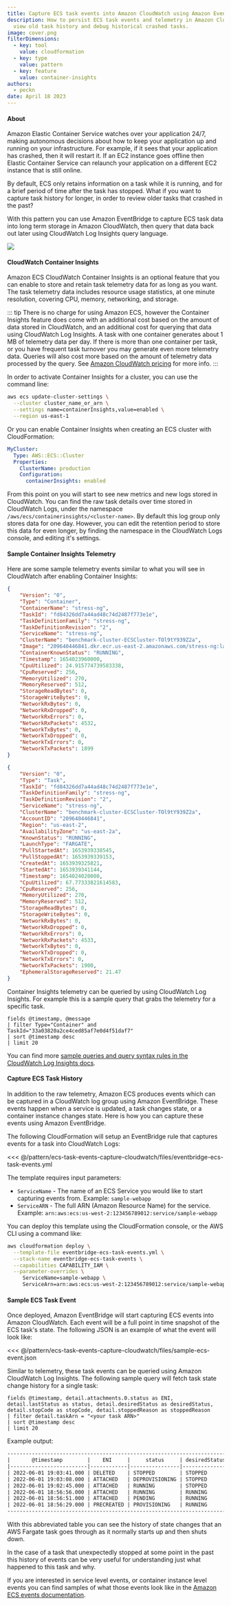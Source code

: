 ```yaml
---
title: Capture ECS task events into Amazon CloudWatch using Amazon EventBridge
description: How to persist ECS task events and telemetry in Amazon CloudWatch, so that you can
  view old task history and debug historical crashed tasks.
image: cover.png
filterDimensions:
  - key: tool
    value: cloudformation
  - key: type
    value: pattern
  - key: feature
    value: container-insights
authors:
  - peckn
date: April 18 2023
---
```


#### About

Amazon Elastic Container Service watches over your application 24/7, making autonomous decisions about how to keep your application up and running on your infrastructure. For example, if it sees that your application has crashed, then it will restart it. If an EC2 instance goes offline then Elastic Container Service can relaunch your application on a different EC2 instance that is still online.

By default, ECS only retains information on a task while it is running, and for a brief period of time after the task has stopped. What if you want to capture task history for longer, in order to review older tasks that crashed in the past?

With this pattern you can use Amazon EventBridge to capture ECS task data into long term storage in Amazon CloudWatch, then query that data back out later using CloudWatch Log Insights query language.

<img src="./files/ecs-task-history.png" />

#### CloudWatch Container Insights

Amazon ECS CloudWatch Container Insights is an optional feature that you can enable to store and retain task telemetry data for as long as you want. The task telemetry data includes resource usage statistics, at one minute resolution, covering CPU, memory, networking, and storage.

::: tip
There is no charge for using Amazon ECS, however the Container Insights feature does come with an additional cost based on the amount of data stored in CloudWatch, and an additional cost for querying that data using CloudWatch Log Insights. A task with one container generates about 1 MB of telemetry data per day. If there is more than one container per task, or you have frequent task turnover you may generate even more telemetry data. Queries will also cost more based on the amount of telemetry data processed by the query. See [Amazon CloudWatch pricing](https://aws.amazon.com/cloudwatch/pricing/) for more info.
:::

In order to activate Container Insights for a cluster, you can use the command line:

```sh
aws ecs update-cluster-settings \
  --cluster cluster_name_or_arn \
  --settings name=containerInsights,value=enabled \
  --region us-east-1
```

Or you can enable Container Insights when creating an ECS cluster with CloudFormation:

```yml
MyCluster:
  Type: AWS::ECS::Cluster
  Properties:
    ClusterName: production
    Configuration:
      containerInsights: enabled
```

From this point on you will start to see new metrics and new logs stored in CloudWatch. You can find the raw task details over time stored in CloudWatch Logs, under the namespace `/aws/ecs/containerinsights/<cluster-name>`. By default this log group only stores data for one day. However, you can edit the retention period to store this data for even longer, by finding the namespace in the CloudWatch Logs console, and editing it's settings.

#### Sample Container Insights Telemetry

Here are some sample telemetry events similar to what you will see in CloudWatch after enabling Container Insights:

<tabs>

<tab label='Container Telemetry Event'>

```json
{
    "Version": "0",
    "Type": "Container",
    "ContainerName": "stress-ng",
    "TaskId": "fd84326dd7a44ad48c74d2487f773e1e",
    "TaskDefinitionFamily": "stress-ng",
    "TaskDefinitionRevision": "2",
    "ServiceName": "stress-ng",
    "ClusterName": "benchmark-cluster-ECSCluster-TOl9tY939Z2a",
    "Image": "209640446841.dkr.ecr.us-east-2.amazonaws.com/stress-ng:latest",
    "ContainerKnownStatus": "RUNNING",
    "Timestamp": 1654023960000,
    "CpuUtilized": 24.915774739583338,
    "CpuReserved": 256,
    "MemoryUtilized": 270,
    "MemoryReserved": 512,
    "StorageReadBytes": 0,
    "StorageWriteBytes": 0,
    "NetworkRxBytes": 0,
    "NetworkRxDropped": 0,
    "NetworkRxErrors": 0,
    "NetworkRxPackets": 4532,
    "NetworkTxBytes": 0,
    "NetworkTxDropped": 0,
    "NetworkTxErrors": 0,
    "NetworkTxPackets": 1899
}
```

</tab>

<tab label='Task Telemetry Event'>

```json
{
    "Version": "0",
    "Type": "Task",
    "TaskId": "fd84326dd7a44ad48c74d2487f773e1e",
    "TaskDefinitionFamily": "stress-ng",
    "TaskDefinitionRevision": "2",
    "ServiceName": "stress-ng",
    "ClusterName": "benchmark-cluster-ECSCluster-TOl9tY939Z2a",
    "AccountID": "209640446841",
    "Region": "us-east-2",
    "AvailabilityZone": "us-east-2a",
    "KnownStatus": "RUNNING",
    "LaunchType": "FARGATE",
    "PullStartedAt": 1653939338545,
    "PullStoppedAt": 1653939339153,
    "CreatedAt": 1653939325821,
    "StartedAt": 1653939341144,
    "Timestamp": 1654024020000,
    "CpuUtilized": 67.77333821614583,
    "CpuReserved": 256,
    "MemoryUtilized": 270,
    "MemoryReserved": 512,
    "StorageReadBytes": 0,
    "StorageWriteBytes": 0,
    "NetworkRxBytes": 0,
    "NetworkRxDropped": 0,
    "NetworkRxErrors": 0,
    "NetworkRxPackets": 4533,
    "NetworkTxBytes": 0,
    "NetworkTxDropped": 0,
    "NetworkTxErrors": 0,
    "NetworkTxPackets": 1900,
    "EphemeralStorageReserved": 21.47
}
```

</tab>

</tabs>

Container Insights telemetry can be queried by using CloudWatch Log Insights. For example this is a sample query that grabs the telemetry for a specific task.

```query
fields @timestamp, @message
| filter Type="Container" and TaskId="33a03820a2ce4ced85af7e0d4f51daf7"
| sort @timestamp desc
| limit 20
```

You can find more [sample queries and query syntax rules in the CloudWatch Log Insights docs](https://docs.aws.amazon.com/AmazonCloudWatch/latest/logs/CWL_QuerySyntax-examples.html).

#### Capture ECS Task History

In addition to the raw telemetry, Amazon ECS produces events which can be captured in a CloudWatch log group using Amazon EventBridge. These events happen when a service is updated, a task changes state, or a container instance changes state. Here is how you can capture these events using Amazon EventBridge.

The following CloudFormation will setup an EventBridge rule that captures events for a task into CloudWatch Logs:

<<< @/pattern/ecs-task-events-capture-cloudwatch/files/eventbridge-ecs-task-events.yml

The template requires input parameters:

- `ServiceName` - The name of an ECS Service you would like to start capturing events from. Example: `sample-webapp`
- `ServiceARN` - The full ARN (Amazon Resource Name) for the service. Example: `arn:aws:ecs:us-west-2:123456789012:service/sample-webapp`

You can deploy this template using the CloudFormation console, or the AWS CLI using a command like:

```sh
aws cloudformation deploy \
  --template-file eventbridge-ecs-task-events.yml \
  --stack-name eventbridge-ecs-task-events \
  --capabilities CAPABILITY_IAM \
  --parameter-overrides \
     ServiceName=sample-webapp \
     ServiceArn=arn:aws:ecs:us-west-2:123456789012:service/sample-webapp
```

#### Sample ECS Task Event

Once deployed, Amazon EventBridge will start capturing ECS events into Amazon CloudWatch. Each event will be a full point in time snapshot of the ECS task's state. The following JSON is an example of what the event will look like:

<<< @/pattern/ecs-task-events-capture-cloudwatch/files/sample-ecs-event.json

Similar to telemetry, these task events can be queried using Amazon CloudWatch Log Insights. The following sample query will fetch task state change history for a single task:

```query
fields @timestamp, detail.attachments.0.status as ENI, detail.lastStatus as status, detail.desiredStatus as desiredStatus, detail.stopCode as stopCode, detail.stoppedReason as stoppedReason
| filter detail.taskArn = "<your task ARN>"
| sort @timestamp desc
| limit 20
```

Example output:

```txt
------------------------------------------------------------------------------------------------------------------------------------------------------------------------------
|       @timestamp        |    ENI     |     status     | desiredStatus |         stopCode          |                             stoppedReason                              |
|-------------------------|------------|----------------|---------------|---------------------------|------------------------------------------------------------------------|
| 2022-06-01 19:03:41.000 | DELETED    | STOPPED        | STOPPED       | ServiceSchedulerInitiated | Scaling activity initiated by (deployment ecs-svc/8045142110272152487) |
| 2022-06-01 19:03:08.000 | ATTACHED   | DEPROVISIONING | STOPPED       | ServiceSchedulerInitiated | Scaling activity initiated by (deployment ecs-svc/8045142110272152487) |
| 2022-06-01 19:02:45.000 | ATTACHED   | RUNNING        | STOPPED       | ServiceSchedulerInitiated | Scaling activity initiated by (deployment ecs-svc/8045142110272152487) |
| 2022-06-01 18:56:56.000 | ATTACHED   | RUNNING        | RUNNING       |                           |                                                                        |
| 2022-06-01 18:56:51.000 | ATTACHED   | PENDING        | RUNNING       |                           |                                                                        |
| 2022-06-01 18:56:29.000 | PRECREATED | PROVISIONING   | RUNNING       |                           |                                                                        |
------------------------------------------------------------------------------------------------------------------------------------------------------------------------------
```

With this abbreviated table you can see the history of state changes that an AWS Fargate task goes through as it normally starts up and then shuts down.

In the case of a task that unexpectedly stopped at some point in the past this history of events can be very useful for understanding just what happened to this task and why.

If you are interested in service level events, or container instance level events you can find samples of what those events look like in the [Amazon ECS events documentation](https://docs.aws.amazon.com/AmazonECS/latest/developerguide/ecs_cwe_events.html).